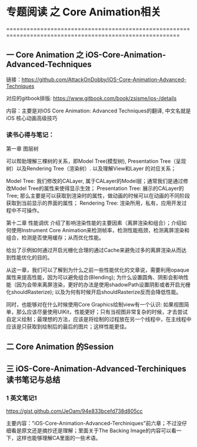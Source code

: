 # 专题阅读 之 Core Animation相关

=========================================================================================================

## 一 Core Animation 之 iOS-Core-Animation-Advanced-Techniques

链接：https://github.com/AttackOnDobby/iOS-Core-Animation-Advanced-Techniques

对应的gitbook排版:
https://www.gitbook.com/book/zsisme/ios-/details

内容：主要是对iOS Core Animation: Advanced Techniques的翻译, 中文名就是iOS 核心动画高级技巧

### 读书心得与笔记：

第一章 图层树

可以帮助理解三棵树的关系，即Model Tree(模型树), Presentation Tree（呈现树）以及Rendering Tree（渲染树）.
以及理解View和Layer 的对应关系；

Model Tree: 我们修改的CALayer, 属于CALayer的Model层；通常我们是通过修改Model Tree的属性来使得显示生效；
Presentation Tree: 展示的CALayer的Tree; 那么主要是可以获取到渲染时的属性，做动画的时候可以在动画的不同阶段获取到当前显示的界面的属性；
Rendering Tree: 渲染所用，私有，应用开发过程中不可操作。

第十二章 性能调优
介绍了影响渲染性能的主要因素（离屏渲染和组合）；介绍如何使用Instrument Core Animation来检测帧率，检测性能瓶颈，检测离屏渲染和组合，检测是否使用缓存；从而优化性能。

给出了示例如何通过开启光栅化合理的通过Cache来避免过多的离屏渲染从而达到性能优化的目的。

从这一章，我们可以了解到为什么之前一些性能优化的文章说，需要利用opaque属性来提高性能，因为可以避免组合(Blending); 为什么设置圆角、阴影会影响性能（因为会带来离屏渲染，更好的办法是使用shadowPath设置阴影或者开启光栅化shouldRasterize); 以及为何有时候开启shouldRasterize反而会降低性能。

同时，也能够对在什么时候使用Core Graphics绘制view有一个认识: 如果视图简单，那么应该尽量使用UIKit，性能更好；只有当视图非常复杂的时候，才去尝试自定义绘制；最理想的方法，应该是将绘制的过程放在另一个线程中，在主线程中应该是只获取到绘制后的最后的图片；这样性能更佳。


## 二 Core Animation 的Session

## 三 iOS-Core-Animation-Advanced-Terchiniques 读书笔记与总结

### 1 英文笔记1

https://gist.github.com/JeOam/94e833bcefd738d805cc

主要内容："iOS-Core-Animation-Advanced-Terchiniques"前六章；不过没仔细看是原文还是摘抄还是理解；里面关于The Backing Image的内容可以看一下，这样也能够理解CA里面的一些术语。


